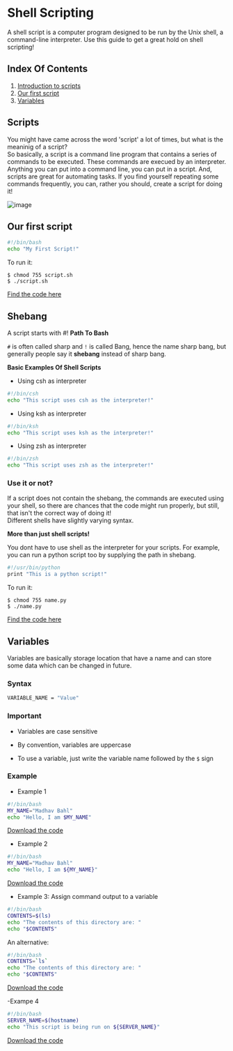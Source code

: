 # Shell Scripting

A shell script is a computer program designed to be run by the Unix shell, a command-line interpreter.
Use this guide to get a great hold on shell scripting!

## Index Of Contents

1. [Introduction to scripts](#scripts)
2. [Our first script](#our-first-script)
3. [Variables](#variables)

## Scripts

You might have came across the word 'script' a lot of times, but what is the meaninig of a script?  <br />
So basically, a script is a command line program that contains a series of commands to be executed. These commands are execued by an interpreter. <br />
Anything you can put into a command line, you can put in a script. And, scripts are great for automating tasks.
If you find yourself repeating some commands frequently, you can, rather you should, create a script for doing it!

![image](https://user-images.githubusercontent.com/26179770/39010322-e6a6c97c-442b-11e8-909f-64ff9723c739.png)

## Our first script

```sh
#!/bin/bash
echo "My First Script!"
```

To run it:

```
$ chmod 755 script.sh
$ ./script.sh
```

[Find the code here](./first.sh)

## Shebang

A script starts with #! __Path To Bash__

`#` is often called sharp and `!` is called Bang, hence the name sharp bang, but generally people say it **shebang** instead of sharp bang.

**Basic Examples Of Shell Scripts**

- Using csh as interpreter

```sh
#!/bin/csh
echo "This script uses csh as the interpreter!"
```

- Using ksh as interpreter

```sh
#!/bin/ksh
echo "This script uses ksh as the interpreter!"
```

- Using zsh as interpreter

```sh
#!/bin/zsh
echo "This script uses zsh as the interpreter!"
```

### Use it or not?

If a script does not contain the shebang, the commands are executed using your shell, so there are chances that the code might run properly, but still, that isn't the correct way of doing it! <br/>
Different shells have slightly varying syntax.
<br />

**More than just shell scripts!**  <br>

You dont have to use shell as the interpreter for your scripts. For example, you can run a python script too by supplying the path in shebang.

```sh
#!/usr/bin/python
print "This is a python script!"
```

To run it:

```
$ chmod 755 name.py
$ ./name.py
```

[Find the code here](./python.py)

## Variables

Variables are basically storage location that have a name and can store some data which can be changed in future.

### Syntax

```sh
VARIABLE_NAME = "Value"
```

### Important

- Variables are case sensitive

- By convention, variables are uppercase

- To use a variable, just write the variable name followed by the `$` sign

### Example

- Example 1

```sh
#!/bin/bash
MY_NAME="Madhav Bahl"
echo "Hello, I am $MY_NAME"
```

[Download the code](./name.sh)

- Example 2

```sh
#!/bin/bash
MY_NAME="Madhav Bahl"
echo "Hello, I am ${MY_NAME}"
```

[Download the code](./name2.sh)

- Example 3: Assign command output to a variable

```sh
#!/bin/bash
CONTENTS=$(ls)
echo "The contents of this directory are: "
echo "$CONTENTS"
```

An alternative:

```sh
#!/bin/bash
CONTENTS=`ls`
echo "The contents of this directory are: "
echo "$CONTENTS"
```

[Download the code](./comd2.sh)

-Exampe 4

```sh
#!/bin/bash
SERVER_NAME=$(hostname)
echo "This script is being run on ${SERVER_NAME}"
```

[Download the code](./comd.sh)